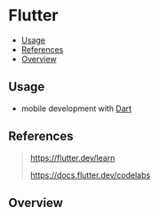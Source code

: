 # Flutter

- [Usage](#usage)
- [References](#references)
- [Overview](#overview)

## Usage

- mobile development with [Dart](./Dart.md)

## References

> https://flutter.dev/learn
>
> https://docs.flutter.dev/codelabs

## Overview
